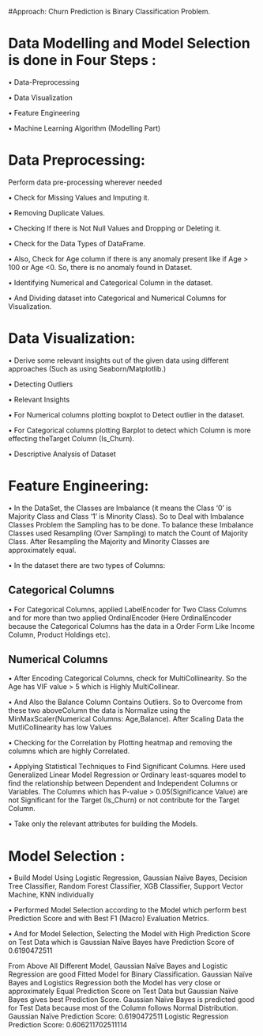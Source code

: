 #Approach:
 Churn Prediction is Binary Classification Problem.

# Data Modelling and Model Selection is done in Four Steps :

 • Data-Preprocessing
 
 • Data Visualization
 
 • Feature Engineering
 
 • Machine Learning Algorithm (Modelling Part)



# Data Preprocessing:

  Perform data pre-processing wherever needed
  
 • Check for Missing Values and Imputing it.
    
 • Removing Duplicate Values.
    
 • Checking If there is Not Null Values and Dropping or Deleting it.
    
 • Check for the Data Types of DataFrame.
 
 • Also, Check for Age column if there is any anomaly present like if Age > 100 or Age <0. So, there is no anomaly found in Dataset.
 
 • Identifying Numerical and Categorical Column in the dataset.
 
 • And Dividing dataset into Categorical and Numerical Columns for Visualization.

# Data Visualization:

   • Derive some relevant insights out of the given data using different approaches
     (Such as using Seaborn/Matplotlib.)
     
   • Detecting Outliers
   
   • Relevant Insights
   
   • For Numerical columns plotting boxplot to Detect outlier in the dataset.
   
   • For Categorical columns plotting Barplot to detect which Column is more effecting theTarget Column (Is_Churn).
   
   • Descriptive Analysis of Dataset


# Feature Engineering:

   • In the DataSet, the Classes are Imbalance (it means the Class ‘0’ is Majority Class and
Class ‘1’ is Minority Class). So to Deal with Imbalance Classes Problem the Sampling
has to be done. To balance these Imbalance Classes used Resampling (Over Sampling)
to match the Count of Majority Class. After Resampling the Majority and Minority
Classes are approximately equal.

• In the dataset there are two types of Columns:

## Categorical Columns
  • For Categorical Columns, applied LabelEncoder for Two Class Columns and for more
than two applied OrdinalEncoder (Here OrdinalEncoder because the Categorical
Columns has the data in a Order Form Like Income Column, Product Holdings etc).

## Numerical Columns

  • After Encoding Categorical Columns, check for MultiCollinearity. So the Age has VIF value > 5 which is Highly MultiCollinear.
  
  • And Also the Balance Column Contains Outliers. So to Overcome from these two aboveColumn the data is Normalize using the MinMaxScaler(Numerical Columns: Age,Balance). After Scaling Data the MutliCollinearity has low Values
  
  • Checking for the Correlation by Plotting heatmap and removing the columns which
are highly Correlated.

  • Applying Statistical Techniques to Find Significant Columns. Here used Generalized
Linear Model Regression or Ordinary least-squares model to find the relationship
between Dependent and Independent Columns or Variables. The Columns which has
P-value > 0.05(Significance Value) are not Significant for the Target (Is_Churn) or not
contribute for the Target Column.

• Take only the relevant attributes for building the Models.


# Model Selection :

• Build Model Using Logistic Regression, Gaussian Naïve Bayes, Decision Tree Classifier,
Random Forest Classifier, XGB Classifier, Support Vector Machine, KNN individually

• Performed Model Selection according to the Model which perform best Prediction
Score and with Best F1 (Macro) Evaluation Metrics.

• And for Model Selection, Selecting the Model with High Prediction Score on Test Data
which is Gaussian Naïve Bayes have Prediction Score of 0.6190472511



From Above All Different Model, Gaussian Naïve Bayes and Logistic Regression are good
Fitted Model for Binary Classification. Gaussian Naïve Bayes and Logistics Regression both
the Model has very close or approximately Equal Prediction Score on Test Data but Gaussian
Naïve Bayes gives best Prediction Score. Gaussian Naïve Bayes is predicted good for Test
Data because most of the Column follows Normal Distribution.
Gaussian Naïve Prediction Score: 0.6190472511
Logistic Regression Prediction Score: 0.606211702511114
